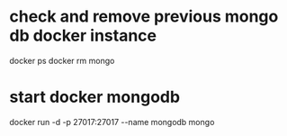 # check and remove previous mongo db docker instance
docker ps
docker rm mongo

# start docker mongodb 
docker run -d -p 27017:27017 --name mongodb mongo

